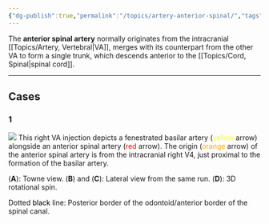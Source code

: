 ```yaml
---
{"dg-publish":true,"permalink":"/topics/artery-anterior-spinal/","tags":["anatomy","DSA"],"created":"2024-03-08T12:25:40.037-08:00","updated":"2024-03-08T16:06:56.510-08:00"}
---
```



The **anterior spinal artery** normally originates from the intracranial [[Topics/Artery, Vertebral\|VA]], merges with its counterpart from the other VA to form a single trunk, which descends anterior to the [[Topics/Cord, Spinal\|spinal cord]]. 

---

## Cases

### 1

![](https://i.imgur.com/XOCqLkh.jpeg)
This right VA injection depicts a fenestrated basilar artery (<span style="color: yellow">yellow</span> arrow) alongside an anterior spinal artery (<span style="color: red">red</span> arrow). The origin (<span style="color: orange">orange</span> arrow) of the anterior spinal artery is from the intracranial right V4, just proximal to the formation of the basilar artery.

(**A**): Towne view.
(**B**) and (**C**): Lateral view from the same run.
(**D**): 3D rotational spin.

Dotted <span style="color: black">black</span> line: Posterior border of the odontoid/anterior border of the spinal canal.
